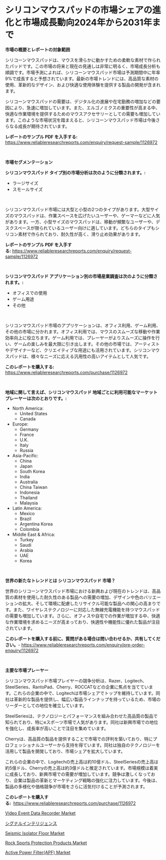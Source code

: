 <p><h1>シリコンマウスパッドの市場シェアの進化と市場成長動向2024年から2031年まで</h1></p><p><strong>市場の概要とレポートの対象範囲</strong></p>
<p><p>シリコーンマウスパッドは、マウスを滑らかに動かすための柔軟な素材で作られたパッドです。この市場の将来と現在の見通しは非常に明るく、市場成長分析も順調です。市場予測によれば、シリコーンマウスパッド市場は予測期間中に年率9%で成長すると予想されています。最新の市場トレンドには、高品質な素材の使用、革新的なデザイン、および快適な使用体験を提供する製品の開発が含まれます。</p><p>シリコーンマウスパッドの需要は、デジタル化の進展や在宅勤務の増加などの要因により、急速に増加しています。また、エルゴノミクスの重要性が高まる中、快適な作業環境を提供するためのマウスアクセサリーとしての需要も増加しています。このような市場状況を踏まえると、シリコーンマウスパッド市場は今後さらなる成長が期待されています。</p></p>
<p><strong>レポートのサンプル PDF を入手する:</strong> <a href="https://www.reliableresearchreports.com/enquiry/request-sample/1126972">https://www.reliableresearchreports.com/enquiry/request-sample/1126972</a></p>
<p>&nbsp;</p>
<p><strong>市場セグメンテーション</strong></p>
<p><strong>シリコンマウスパッド タイプ別の市場分析は次のように分類されます。:</strong></p>
<p><ul><li>ラージサイズ</li><li>スモールサイズ</li></ul></p>
<p>&nbsp;</p>
<p><p>シリコンマウスパッド市場には大型と小型の2つのタイプがあります。大型サイズのマウスパッドは、作業スペースを広げたいユーザーや、ゲーマーなどに人気があります。一方、小型サイズのマウスパッドは、移動が頻繁なユーザーや、デスクスペースが限られているユーザー向けに適しています。どちらのタイプもシリコン素材で作られており、耐久性が高く、滑り止め効果があります。</p></p>
<p><strong>レポートのサンプル PDF を入手する:</strong>&nbsp;<a href="https://www.reliableresearchreports.com/enquiry/request-sample/1126972">https://www.reliableresearchreports.com/enquiry/request-sample/1126972</a></p>
<p>&nbsp;</p>
<p><strong> シリコンマウスパッド アプリケーション別の市場産業調査は次のように分類されます。:</strong></p>
<p><ul><li>オフィスでの使用</li><li>ゲーム用途</li><li>その他</li></ul></p>
<p>&nbsp;</p>
<p><p>シリコンマウスパッド市場のアプリケーションは、オフィス利用、ゲーム利用、その他の市場に分かれます。オフィス利用では、マウスのスムーズな移動や作業効率向上に役立ちます。ゲーム利用では、プレーヤーがよりスムーズに操作を行い、ゲームの楽しみを最大限に引き出します。その他の市場では、アーティストやデザイナーなど、クリエイティブな用途にも活用されています。シリコンマウスパッドは、様々なニーズに応える汎用性の高いアイテムとして人気です。</p></p>
<p><strong>このレポートを購入する:</strong>&nbsp; <a href="https://www.reliableresearchreports.com/purchase/1126972">https://www.reliableresearchreports.com/purchase/1126972</a></p>
<p>&nbsp;</p>
<p><strong>地域に関して言えば、シリコンマウスパッド 地域ごとに利用可能なマーケットプレーヤーは次のとおりです。:</strong></p>
<p><ul>
    <li>
        North America:
        <ul>
            <li>United States</li>
            <li>Canada</li>
        </ul>
    </li>
    <li>
        Europe:
        <ul>
            <li>Germany</li>
            <li>France</li>
            <li>U.K.</li>
            <li>Italy</li>
            <li>Russia</li>
        </ul>
    </li>
    <li>
        Asia-Pacific:
        <ul>
            <li>China</li>
            <li>Japan</li>
            <li>South Korea</li>
            <li>India</li>
            <li>Australia</li>
            <li>China Taiwan</li>
            <li>Indonesia</li>
            <li>Thailand</li>
            <li>Malaysia</li>
        </ul>
    </li>
    <li>
        Latin America:
        <ul>
            <li>Mexico</li>
            <li>Brazil</li>
            <li>Argentina Korea</li>
            <li>Colombia</li>
        </ul>
    </li>
    <li>
        Middle East & Africa:
        <ul>
            <li>Turkey</li>
            <li>Saudi</li>
            <li>Arabia</li>
            <li>UAE</li>
            <li>Korea</li>
        </ul>
    </li>
    </ul></p>
<p>&nbsp;</p>
<p><strong>世界の新たなトレンドとは シリコンマウスパッド 市場？</strong></p>
<p><p>世界のシリコーンマウスパッド市場における新興および現在のトレンドは、高品質の素材を使用した耐久性のある製品への需要の増加、デザインや色のバリエーションの拡大、そして環境に配慮したリサイクル可能な製品への関心の高まりです。また、ワイヤレステクノロジーに対応した無線充電機能を持つマウスパッドの需要も増加しています。さらに、オフィスや自宅での作業が増加する中、快適な作業環境を求めるニーズが高まっており、快適性や機能性に優れた製品が注目されています。</p></p>
<p><strong>このレポートを購入する前に、質問がある場合は問い合わせるか、共有してください。</strong>- <a href="https://www.reliableresearchreports.com/enquiry/pre-order-enquiry/1126972">https://www.reliableresearchreports.com/enquiry/pre-order-enquiry/1126972</a></p>
<p>&nbsp;</p>
<p><strong>主要な市場プレーヤー</strong></p>
<p><p>シリコンマウスパッド市場プレイヤーの競争分析は、Razer、Logitech、SteelSeries、RantoPad、Cherry、ROCCATなどの企業に焦点を当てています。これらの企業の中で、Logitechは市場シェアでトップを維持しています。同社は革新的な製品を提供し、幅広い製品ラインナップを持っているため、市場のリーダーとしての地位を確立しています。</p><p>SteelSeriesは、テクノロジーとパフォーマンスを組み合わせた高品質の製品で知られており、特にeスポーツ市場で人気があります。同社は新興市場での地位を強化し、成長率が高いことで注目を集めています。</p><p>Cherryは、高品質の製品を提供することで市場での評判を築いており、特にプロフェッショナルユーザーから支持を得ています。同社は独自のテクノロジーを活用して製品を開発しており、市場シェアを拡大しています。</p><p>これらの企業の中で、Logitechの売上高は約10億ドル、SteelSeriesの売上高は約5億ドル、Cherryの売上高は約3億ドルと推定されています。市場規模は着実に成長しており、新興市場での需要が増加しています。競争は激しくなっており、企業は製品の革新とマーケティング戦略の強化に注力しています。今後は、製品の多様化や価格競争が市場をさらに活気付けることが予測されます。</p></p>
<p><strong>このレポートを購入する:</strong>&nbsp;&nbsp;<a href="https://www.reliableresearchreports.com/purchase/1126972">https://www.reliableresearchreports.com/purchase/1126972</a></p>
<p><p><a href="https://github.com/GroverBarry/Market-Research-Report-List-4/blob/main/video-event-data-recorder-market.md">Video Event Data Recorder Market</a></p><p><a href="https://github.com/joaejkdzgyljvo6/Market-Research-Report-List-1/blob/main/9136868187630.md">シグナルインテリジェンス</a></p><p><a href="https://issuu.com/reportprime-2/docs/seismic-isolator-floor-market-size-2030.pptx">Seismic Isolator Floor Market</a></p><p><a href="https://view.publitas.com/reportprime-1/rock-sports-protection-products-market-size-share-trends-analysis-report-by-application-regional-outlook-competitive-strategies-and-segment-forecasts-2023-2030/">Rock Sports Protection Products Market</a></p><p><a href="https://fearless-okapi-6c8.notion.site/Active-Power-Filter-APF-Market-Provides-Detailed-Segmentation-of-this-Market-based-on-Type-Applica-2f84f33ebb634110b7bff28cb0a7aa34">Active Power Filter(APF) Market</a></p></p>
